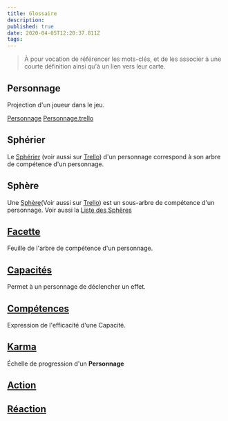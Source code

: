 ```yaml
---
title: Glossaire
description: 
published: true
date: 2020-04-05T12:20:37.811Z
tags: 
---
```


> À pour vocation de référencer les mots-clés, et de les associer à une courte définition ainsi qu'à un lien vers leur carte. 

## Personnage
Projection d'un joueur dans le jeu.

[Personnage](/spherier/reference/regles/personnage)
[Personnage.trello](https://trello.com/c/j5txrEnh) 

## Sphérier
Le [Sphérier][] (voir aussi sur [Trello][Sphérier.trello]) d'un personnage correspond à son arbre de compétence d'un personnage. 

[Sphérier]: /spherier/reference/regles/personnage#spherier
[Sphérier.trello]: https://trello.com/c/bNZnhEeY

## Sphère
Une [Sphère][](Voir aussi sur [Trello][Sphère.trello]) est un sous-arbre de compétence d'un personnage.
Voir aussi la [Liste des Sphères][]

[Sphère]: /spherier/reference/regles/personnage#spheres
[Sphère.trello]: https://trello.com/c/ZJVIytbL
[Liste des Sphères]: /spherier/reference/listes/spheres

## [Facette][][][Facette.trello]
Feuille de l'arbre de compétence d'un personnage. 

[Facette]: /spherier/reference/regles/personnage#facette
[Facette.trello]: https://trello.com/c/nNBTIelT

## [Capacités][][][Capacités.trello]
Permet à un personnage de déclencher un effet. 

[Capacités]: /spherier/reference/regles/capacites
[Capacités.trello]: https://trello.com/c/EUJsvYrZ

## [Compétences][][][Compétences.trello]
Expression de l'efficacité d'une Capacité.

[Compétences]: /spherier/reference/regles/competences
[Compétences.trello]: https://trello.com/c/udzuobSo

## [Karma][Karma.trello]
Échelle de progression d'un **Personnage**

[Karma.trello]: https://trello.com/c/Fv26adNT

## [Action][Action.trello]

[Action.trello]: https://trello.com/c/MPbgE0oE

## [Réaction][Réaction.trello]

[Réaction.trello]: https://trello.com/c/vcCvdkOI
